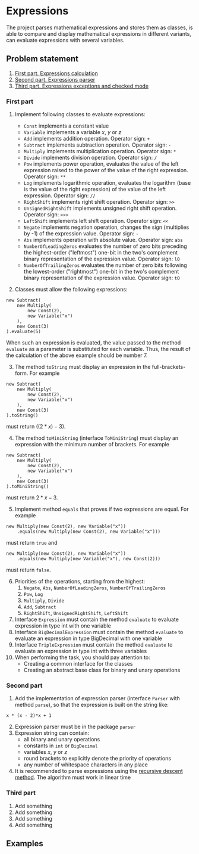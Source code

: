 # Expressions
The project parses mathematical expressions and stores them as classes, is able to compare and display mathematical expressions in different variants, can evaluate expressions with several variables. 

## Problem statement
1. [First part. Expressions calculation](#first-part)
2. [Second part. Expressions parser](#second-part)
3. [Third part. Expressions exceptions and checked mode](#third-part)

### First part
1. Implement following classes to evaluate expressions:
   + `Const` implements a constant value
   + `Variable` implements a variable $x$, $y$ or $z$
   + `Add` implements addition operation. Operator sign: `+`
   + `Subtract` implements subtraction operation. Operator sign: `-`
   + `Multiply` implements multiplication operation. Operator sign: `*`
   + `Divide` implements division operation. Operator sign: `/`
   + `Pow` implements power operation, evaluates the value of the left expression raised to the power of the value of the right expression. Operator sign: `**`
   + `Log` implements logarithmic operation, evaluates the logarithm (base is the value of the right expression) of the value of the left expression. Operator sign: `//`
   + `RightShift` implements right shift operation. Operator sign: `>>`
   + `UnsignedRightShift` implements unsigned right shift operation. Operator sign: `>>>`
   + `LeftShift` implements left shift operation. Operator sign: `<<`
   + `Negate` implements negation operation, changes the sign (multiplies by -1) of the expression value. Operator sign: `-`
   + `Abs` implements operation with absolute value. Operator sign: `abs`
   + `NumberOfLeadingZeros` evaluates the number of zero bits preceding the highest-order ("leftmost") one-bit in the two's complement binary representation of the expression value. Operator sign: `l0`
   + `NumberOfTrailingZeros` evaluates the number of zero bits following the lowest-order ("rightmost") one-bit in the two's complement binary representation of the expression value. Operator sign: `t0`

2. Classes must allow the following expressions:
```
new Subtract(
    new Multiply(
        new Const(2),
        new Variable("x")
    ),
    new Const(3)
).evaluate(5)
```
When such an expression is evaluated, the value passed to the method `evaluate` as a parameter is substituted for each variable. Thus, the result of the calculation of the above example should be number 7.
   
3. The method `toString` must display an expression in the full-brackets-form. For example
```
new Subtract(
    new Multiply(
        new Const(2),
        new Variable("x")
    ),
    new Const(3)
).toString()
```
must return $((2 * x) - 3)$.

4. The method `toMiniString` (interface `ToMiniString`) must display an expression with the minimum number of brackets. For example
```
new Subtract(
    new Multiply(
        new Const(2),
        new Variable("x")
    ),
    new Const(3)
).toMiniString()
```
must return $2 * x - 3$. 

5. Implement method `equals` that proves if two expressions are equal. For example
```
new Multiply(new Const(2), new Variable("x"))
    .equals(new Multiply(new Const(2), new Variable("x")))
```
must return `true` and
```
new Multiply(new Const(2), new Variable("x"))
    .equals(new Multiply(new Variable("x"), new Const(2)))
```
must return `false`.

6. Priorities of the operations, starting from the highest:
   1. `Negate`, `Abs`, `NumberOfLeadingZeros`, `NumberOfTrailingZeros`
   2. `Pow`, `Log`
   3. `Multiply`, `Divide`
   4. `Add`, `Subtract`
   5. `RightShift`, `UnsignedRightShift`, `LeftShift` 
7. Interface `Expression` must contain the method `evaluate` to evaluate expression in type int with one variable
8. Interface `BigDecimalExpression` must contain the method `evaluate` to evaluate an expression in type BigDecimal with one variable
9. Interface `TripleExpression` must contain the method `evaluate` to evaluate an expression in type int with three variables
10. When performing the task, you should pay attention to:
      + Creating a common interface for the classes
      + Creating an abstract base class for binary and unary operations

### Second part
1. Add the implementation of expression parser (interface `Parser` with method `parse`), so that the expression is built on the string like:
```
x * (x - 2)*x + 1
```
2. Expression parser must be in the package `parser`
3. Expression string can contain:
   + all binary and unary operations
   + constants in `int` or `BigDecimal`
   + variables $x$, $y$ or $z$
   + round brackets to explicitly denote the priority of operations
   + any number of whitespace characters in any place
4. It is recommended to parse expressions using the [recursive descent method](https://en.wikipedia.org/wiki/Recursive_descent_parser). The algorithm must work in linear time


### Third part
1. Add something
2. Add something
3. Add something
4. Add something

## Examples
